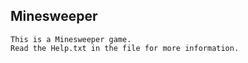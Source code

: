 ## Minesweeper
```
This is a Minesweeper game.
Read the Help.txt in the file for more information.
```
